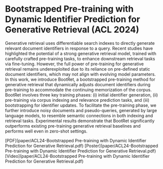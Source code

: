 # Bootstrapped Pre-training with Dynamic Identifier Prediction for Generative Retrieval (ACL 2024)

Generative retrieval uses differentiable search indexes to directly generate relevant document identifiers in response to a query. Recent studies have highlighted the potential of a strong generative retrieval model, trained with carefully crafted pre-training tasks, to enhance downstream retrieval tasks via fine-tuning. However, the full power of pre-training for generative retrieval remains underexploited due to its reliance on pre-defined static document identifiers, which may not align with evolving model parameters. In this work, we introduce BootRet, a bootstrapped pre-training method for generative retrieval that dynamically adjusts document identifiers during pre-training to accommodate the continuing  memorization of the corpus. BootRet involves three key training phases: (i) initial identifier generation, (ii) pre-training via corpus indexing and relevance prediction tasks, and (iii) bootstrapping for identifier updates. To facilitate the pre-training phase, we further introduce noisy documents and pseudo-queries, generated by large language models, to resemble semantic connections in both indexing and retrieval tasks. Experimental results demonstrate that BootRet significantly outperforms existing pre-training generative retrieval baselines and performs well even in zero-shot settings.

[PDF](paper/ACL24-Bootstrapped Pre-training with Dynamic Identifier Prediction for Generative  Retrieval.pdf)
[Poster](paper/ACL24-Bootstrapped Pre-training with Dynamic Identifier Prediction for Generative  Retrieval.pdf)
[Video](paper/ACL24-Bootstrapped Pre-training with Dynamic Identifier Prediction for Generative  Retrieval.pdf)




